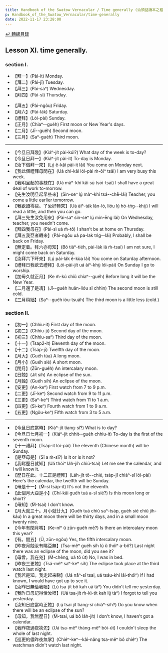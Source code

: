```yaml
---
title: Handbook of the Swatow Vernacular / Time generally (汕頭話讀本之粗略其時間)
p: Handbook_of_the_Swatow_Vernacular/time-generally
date: 2022-11-17 23:28:00
---
```


[↩️ 轉總目錄](/Handbook_of_the_Swatow_Vernacular)

## Lesson XI. time generally.

### section I.

* 【拜一】(Pài-it) Monday.
* 【拜二】(Pài-jī) Tuesday.
* 【拜三】(Pài-saⁿ) Wednesday.
* 【拜四】(Pài-sì) Thursday.
<!--more-->
* 【拜五】(Pài-ngõu) Friday.
* 【拜六】(Pài-lák) Saturday.
* 【禮拜】(Lói-pài) Sunday.
* 【正月】(Chiaⁿ--guéh) First moon or New Year's days.
* 【二月】(Jī--guéh) Second moon.
* 【三月】(Saⁿ-guéh) Third moon.

------

* 【今旦日拜幾】(Kiáⁿ-jít pài-kúi?) What day of the week is to-day?
* 【今旦日拜一】(Kiáⁿ-jít pài-it) To-day is Monday.
* 【汝下個拜一來】(Lṳ́ ẽ-kâi pài-it lâi) You come on Monday next.
* 【我此個禮拜毋閒在】(Uá chí-kâi lói-pài m̃-ôiⁿ tsãi) I am very busy this week.
* 【我明旦起的事㩼在】(Uá màⁿ-khí kâi sṳ̄ tsōi-tsāi) I shall have a great deal of work to-morrow.
* 【先生汝明旦起早些來】(Sin-seⁿ lṳ́ màⁿ-khí tsá--chē-lâi) Teacher, you come a little earlier tomorrow.
* 【我欲讀零些。了汝好轉來】(Uá àiⁿ-ták lân-ló, lióu lṳ́ hó-tńg--khṳ̀) I will read a little, and then you can go.
* 【拜三先生汝免用來】(Pài-saⁿ sin-seⁿ lṳ́ mín-ēng lâi) On Wednesday, teacher, you needn't come.
* 【拜四我毋在】(Pài-sì uá m̃-tõ) I shan't be at home on Thursday.
* 【拜五我亞者轉來】(Pài-ngõu uá pa-lak tńg--lâi) Probably, I shall be back on Friday.
* 【無定着。拜六亦毋知】(Bô tiāⁿ-tiéh, pài-lák iā m̃-tsai) I am not sure, I might come back on Saturday.
* 【汝拜六下旰來】(Lṳ́ pài-lák ẽ-kùa lâi) You come on Saturday afternoon.
* 【禮拜日我欲去禮拜】(Lói-pài-jít uá àiⁿ-khṳ̀ lói-pài) On Sunday I go to worship.
* 【加毋久就正月】(Ke m̃-kú chiũ chiaⁿ--guéh) Before long it will be the New Year.
* 【二月還了是凊】(Jī--guéh huân-lióu sĩ chhìn) The second moon is still cold.
* 【三月稍絀】(Saⁿ--guéh ióu-tsuáh) The third moon is a little less (cold.)

### section II.

* 【初一】(Chhiu-it) First day of the moon.
* 【初二】(Chhiu-jī) Second day of the moon.
* 【初三】(Chhiu-saⁿ) Third day of the moon.
* 【十一】(Tsap2-it) Eleventh day of the moon.
* 【十二】(Tsáp-jī) Twelfth day of the moon.
* 【月大】(Guéh tūa) A long moon.
* 【月小】(Guéh sié) A short moon.
* 【閏月】(Zūn-guéh) An intercalary moon.
* 【日蝕】(Jít síh) An eclipse of the sun.
* 【月蝕】(Guéh síh) An eclipse of the moon.
* 【安更】(An-keⁿ) First watch from 7 to 9 p.m.
* 【二更】(Jī-keⁿ) Second watch from 9 to 11 p.m.
* 【三更】(Saⁿ-keⁿ) Third watch from 11 to 1 a.m.
* 【四更】(Sì-keⁿ) Fourth watch from 1 to 9 a.m.
* 【五更】(Ngõu-keⁿ) Fifth watch from 3 to 5 a.m.

------

* 【今旦日底當時】(Kiáⁿ-jít tiang-sî?) What is to day?
* 【今旦日七月初一】(Kiáⁿ-jít chhit--guéh chhiu-it) To-day is the first of the seventh moon.
* 【十一禮拜】(Tsáp-it lói-pài) The eleventh (Chinese month) will be Sunday.
* 【是亞毋是】(Sĩ a m̃-sĩ?) Is it or is it not?
* 【我睇歷日就知】(Uá thóiⁿ láh-jíh chiũ-tsai) Let me see the calendar, and I will know it.
* 【歷日在此。十二正是禮拜】(Láh-jít tõ--chié, tsáp-jī chiàⁿ-sĩ lói-pài) Here's the calendar, the twelfth will be Sunday.
* 【毋是十一】(M̃-sĩ tsáp-it) It's not the eleventh.
* 【此個月大亞是小】(Chí-kâi guéh tuā a-sĩ sié?) Is this moon long or short?
* 【毋知】(M̃-tsai) I don't know.
* 【月大就三十。月小就廿九】(Guéh tuā chiũ saⁿ-tsáp, guéh sié chiũ jíh-káu) In a great moon there will be thirty days, and in a small moon twenty nine.
* 【今年有閏月嗎】(Ke-nîⁿ ũ zūn-guéh mē?) Is there an intercalary moon this year?
* 【有。閏五】(Ũ, zūn-ngõu) Yes, the fifth intercalary moon.
* 【昨夜月蝕汝有睇亞無】(Tsa-mêⁿ guéh síh lṳ́ ũ thóiⁿ a-bô?) Last night there was an eclipse of the moon, did you see it?
* 【毋曾。我在夗】(M̃-chêng, uá tõ út) No, I was in bed.
* 【昨夜三更蝕】(Tsá-mêⁿ saⁿ-keⁿ síh) The eclipse took place at the third watch last night.
* 【我若是知。我走起来睇】(Uá nāⁿ-sĩ tsai, uá tsáu-khí lâi-thóiⁿ) If I had known, I would have got up to see it.
* 【汝昨日無佮我呾】(Lṳ́ tsa-jít bô kah uá tàⁿ) You didn't tell me yesterday.
* 【我昨日毋記得佮汝呾】(Uá tsa-jít m̃-kì-tit kah lṳ́ tàⁿ) I forgot to tell you yesterday.
* 【汝知日底當時正蝕】(Lṳ́ tsai jít tiang-sî chiàⁿ-síh?) Do you know when there will be an eclipse of the sun?
* 【毋知。我無歷日】(M̃-tsai, uá bô láh-jít) I don't know, I haven't got a calendar.
* 【我昨夜通夜袂夗】(Uá tsa-mêⁿ thàng-mêⁿ bõi-út) I couldn't sleep the whole of last night.
* 【巡更的儂昨夜無掌】(Chiéⁿ-keⁿ--kâi-nâng tsa-mêⁿ bô chiéⁿ) The watchman didn't watch last night.
